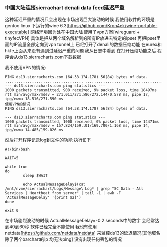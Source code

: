 ### 中国大陆连接sierrachart denali data feed延迟严重

这种延迟严重的情况只会出现在市场出现巨大波动的时候
我使用软件的环境是gentoo linux 下运行的wine 6.3[https://github.com/Kron4ek/wine-portable-executable]
网络环境因为处在中国大陆 使用了vpn方案[wireguard + tinyfecVPN]
具体是把从两个域名解析到的所有IP放进去特定的ipset 再把ipset里面的IP流量全部定向到vpn tunnel上
已经打开了denali的数据压缩功能 在eurex和hkfe上面从来没有遇到过延迟严重的问题
我从日志中看到 在打开压缩功能之后 程序会从ds13.sierracharts.com下载数据

我不使用VPN的情况:
```
PING ds13.sierracharts.com (64.38.174.178) 56(84) bytes of data.
............................................................................................
--- ds13.sierracharts.com ping statistics ---
1000 packets transmitted, 908 received, 9% packet loss, time 18497ms
rtt min/avg/max/mdev = 271.011/271.586/272.144/0.578 ms, pipe 17, ipg/ewma 18.516/271.590 ms
使用VPN的情况
PING ds13.sierracharts.com (64.38.174.178) 56(84) bytes of data.

--- ds13.sierracharts.com ping statistics ---
1000 packets transmitted, 1000 received, 0% packet loss, time 14471ms
rtt min/avg/max/mdev = 157.824/159.101/169.700/1.168 ms, pipe 14, ipg/ewma 14.485/159.026 ms
```

然后打开程序记录log到文件的功能
执行如下

```
#!/bin/bash

WAIT=5

while true
do
        sleep $WAIT

        echo ActualMessageDelay$(cat /mnt/nvme/sierrachart/Logs/Message\ Log* | grep "SC Data - All Services | Heartbeat from server" | tail -1 | awk -F 'ActualMessageDelay' '{print $2}')
done

exit 0

```

在市场剧烈波动的时候
ActualMessageDelay=-0.2 seconds中的数字 会经常达到40到60秒 软件已经完全不能使用
我也有使用netdata[https://github.com/netdata/netdata] 来监控ds13的延迟情况[其他域名除了两个barchart的ip 均无法ping] 没有出现任何丢包的情况
